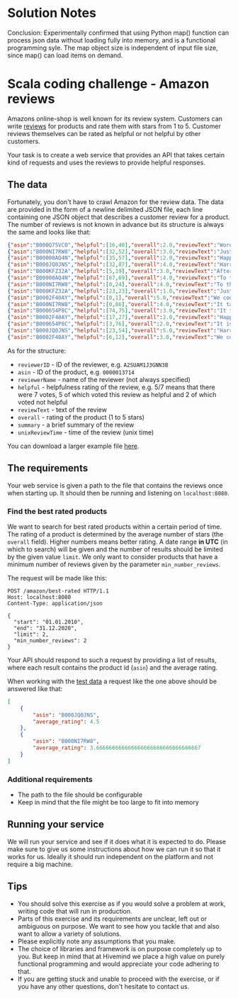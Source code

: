 # Solution Notes


Conclusion: Experimentally confirmed that using Python map()
function can process json data without loading fully into memory,
and is a functional programming syle. The map object size is independent
of input file size, since map() can load items on demand.


# Scala coding challenge - Amazon reviews

Amazons online-shop is well known for its review system. Customers can write [reviews](https://www.amazon.com/Legend-Zelda-Links-Awakening-game-boy/dp/B00002ST3U?th=1#customerReviews) for products and rate them with stars from 1 to 5. Customer reviews themselves can be rated as helpful or not helpful by other customers.

Your task is to create a web service that provides an API that takes certain kind of requests and uses the reviews to provide helpful responses.

## The data

Fortunately, you don't have to crawl Amazon for the review data. The data are provided in the form of a newline delimited JSON file, each line containing one JSON object that describes a customer review for a product. The number of reviews is not known in advance but its structure is always the same and looks like that:

```json
{"asin":"B000Q75VCO","helpful":[16,40],"overall":2.0,"reviewText":"Words are in my not-so-humble opinion, the most inexhaustible form of magic we have, capable both of inflicting injury and remedying it.","reviewerID":"B07844AAA04E4","reviewerName":"Gaylord Bashirian","summary":"Ut deserunt adipisci aut.","unixReviewTime":1475261866}
{"asin":"B000NI7RW8","helpful":[32,52],"overall":3.0,"reviewText":"Just because you have the emotional range of a teaspoon doesn’t mean we all have.","reviewerID":"4E82CF3A24D34","reviewerName":"Emilee Heidenreich","summary":"Debitis at facere minus animi quos sed.","unixReviewTime":1455120950}
{"asin":"B00000AQ4N","helpful":[35,57],"overall":2.0,"reviewText":"Happiness can be found even in the darkest of times if only one remembers to turn on the light.","reviewerID":"7D04AF18AA084","reviewerName":"Shon Balistreri","summary":"Repellat laborum ab necessitatibus id ut minus repellendus.","unixReviewTime":1571581258}
{"asin":"B000JQ0JNS","helpful":[32,87],"overall":4.0,"reviewText":"Harry, suffering like this proves you are still a man! This pain is part of being human...the fact that you can feel pain like this is your greatest strength.","reviewerID":"53110BA721544","reviewerName":"Lisa Batz","summary":"Dolorem beatae est ea quidem.","unixReviewTime":1466668179}
{"asin":"B000KFZ32A","helpful":[5,19],"overall":3.0,"reviewText":"After all this time? Always.","reviewerID":"539457305BE84","reviewerName":"Voncile Heathcote","summary":"Distinctio reiciendis quo amet qui molestiae non.","unixReviewTime":1404997356}
{"asin":"B00000AQ4N","helpful":[67,69],"overall":4.0,"reviewText":"To the well-organized mind, death is but the next great adventure.","reviewerID":"C7812FD6D0464","reviewerName":"Cinderella Wunsch","summary":"Qui aspernatur facere.","unixReviewTime":1270258819}
{"asin":"B000NI7RW8","helpful":[0,24],"overall":4.0,"reviewText":"To the well-organized mind, death is but the next great adventure.","reviewerID":"761045EEC00D4","reviewerName":"Luisa Kling","summary":"Et non earum.","unixReviewTime":1447118407}
{"asin":"B000KFZ32A","helpful":[23,23],"overall":1.0,"reviewText":"Just because you have the emotional range of a teaspoon doesn’t mean we all have.","reviewerID":"E7A5F7E40C8D4","reviewerName":"Micah Robel","summary":"Animi ut minus et consequatur placeat voluptas.","unixReviewTime":1347189467}
{"asin":"B0002F40AY","helpful":[0,1],"overall":5.0,"reviewText":"We could all have been killed - or worse, expelled.","reviewerID":"FC7F1F6A10354","reviewerName":"Lynelle Robel","summary":"Excepturi quo explicabo et.","unixReviewTime":1348778489}
{"asin":"B000NI7RW8","helpful":[0,86],"overall":4.0,"reviewText":"It takes a great deal of bravery to stand up to our enemies, but just as much to stand up to our friends.","reviewerID":"1533FADBABEA4","reviewerName":"Wilburn Mohr","summary":"Sapiente aspernatur ut.","unixReviewTime":1339051628}
{"asin":"B000654P8C","helpful":[74,75],"overall":3.0,"reviewText":"It takes a great deal of bravery to stand up to our enemies, but just as much to stand up to our friends.","reviewerID":"392704CA61D64","reviewerName":"Homer Walter","summary":"Non quisquam tempora rerum veritatis saepe eos.","unixReviewTime":1305588946}
{"asin":"B0002F40AY","helpful":[17,27],"overall":2.0,"reviewText":"Happiness can be found even in the darkest of times if only one remembers to turn on the light.","reviewerID":"A23670C1E18E4","reviewerName":"Donte Deckow","summary":"Vel necessitatibus cum animi.","unixReviewTime":1342596834}
{"asin":"B000654P8C","helpful":[3,76],"overall":2.0,"reviewText":"It is our choices, Harry, that show what we truly are, far more than our abilities.","reviewerID":"A35CECDD3AEB4","reviewerName":"Douglass Jacobs","summary":"Possimus quae labore.","unixReviewTime":1522847344}
{"asin":"B000JQ0JNS","helpful":[23,54],"overall":5.0,"reviewText":"Harry, suffering like this proves you are still a man! This pain is part of being human...the fact that you can feel pain like this is your greatest strength.","reviewerID":"7A2294BB37D54","reviewerName":"Adeline Langosh","summary":"Hic est in occaecati nihil in dolores.","unixReviewTime":1476369800}
{"asin":"B0002F40AY","helpful":[6,12],"overall":3.0,"reviewText":"We could all have been killed - or worse, expelled.","reviewerID":"CAFC0D7AE9464","reviewerName":"Domenic Cremin","summary":"Qui asperiores ut maxime qui nihil neque.","unixReviewTime":1543546718}
```

As for the structure:

- `reviewerID` - ID of the reviewer, e.g. `A2SUAM1J3GNN3B`
- `asin` - ID of the product, e.g. `0000013714`
- `reviewerName` - name of the reviewer (not always specified)
- `helpful` - helpfulness rating of the review, e.g. 5/7 means that there were 7 votes, 5 of which voted this review as helpful and 2 of which voted not helpful  
- `reviewText` - text of the review
- `overall` - rating of the product (1 to 5 stars)
- `summary` - a brief summary of the review
- `unixReviewTime` - time of the review (unix time)

You can download a larger example file [here](https://hivemind-share.s3-eu-west-1.amazonaws.com/codingchallenge/resources/amazon-reviews.json.gz).

## The requirements

Your web service is given a path to the file that contains the reviews once when starting up.
It should then be running and listening on `localhost:8080`.

### Find the best rated products

We want to search for best rated products within a certain period of time. The rating of a product is determined by the average number of stars (the `overall` field). Higher numbers means better rating. A date range **in UTC** (in which to search) will be given and the number of results should be limited by the given value `limit`. We only want to consider products that have a minimum number of reviews given by the parameter `min_number_reviews`.

The request will be made like this:

```http
POST /amazon/best-rated HTTP/1.1
Host: localhost:8080
Content-Type: application/json

{
  "start": "01.01.2010",
  "end": "31.12.2020",
  "limit": 2,
  "min_number_reviews": 2
}
```

Your API should respond to such a request by providing a list of results, where each result contains the product id (`asin`) and the average rating.

When working with the [test data](/resources/video_game_reviews_example.json) a request like the one above should be answered like that:

```json
[
    {
        "asin": "B000JQ0JNS",
        "average_rating": 4.5
    },
    {
        "asin": "B000NI7RW8",
        "average_rating": 3.666666666666666666666666666666667
    }
]
```

### Additional requirements

- The path to the file should be configurable
- Keep in mind that the file might be too large to fit into memory

## Running your service

We will run your service and see if it does what it is expected to do.
Please make sure to give us some instructions about how we can run it so that it works for us.
Ideally it should run independent on the platform and not require a big machine.

## Tips

- You should solve this exercise as if you would solve a problem at work, writing code that will run in production.
- Parts of this exercise and its requirements are unclear, left out or ambiguous on purpose. We want to see how you tackle that and also want to allow a variety of solutions.
- Please explicitly note any assumptions that you make.
- The choice of libraries and framework is on purpose completely up to you. But keep in mind that at Hivemind we place a high value on purely functional programming and would appreciate your code adhering to that.  
- If you are getting stuck and unable to proceed with the exercise, or if you have any other questions, don't hesitate to contact us.
